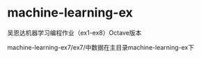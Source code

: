 # machine-learning-ex
吴恩达机器学习编程作业（ex1-ex8）Octave版本

machine-learning-ex7/ex7/中数据在主目录machine-learning-ex下
